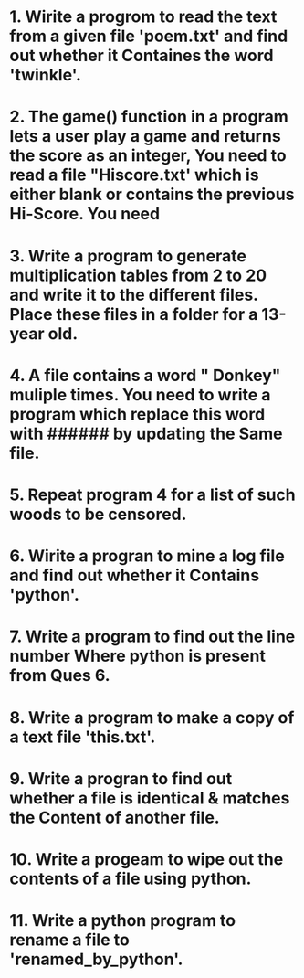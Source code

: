 # 1. Wirite a progrom to read the text from a given file 'poem.txt' and find out whether it Containes the word 'twinkle'.
# 2. The game() function in a program lets a user play a game and returns the score as an integer, You need to read a file "Hiscore.txt' which is either blank or contains the previous Hi-Score. You need
# 3. Write a program to generate multiplication tables from 2 to 20 and write it to the different files. Place these files in a folder for a 13-year old.
# 4. A file contains a word " Donkey" muliple times. You need to write a program which replace this word with ###### by updating the Same file.
# 5. Repeat program 4 for a list of such woods to be censored.
# 6. Wirite a progran to mine a log file and find out whether it Contains 'python'.
# 7. Write a program to find out the line number Where python is present from Ques 6.
# 8. Write a program to make a copy of a text file 'this.txt'.
# 9. Write a progran to find out whether a file is identical & matches the Content of another file.
# 10. Write a progeam to wipe out the contents of a file using python.
# 11. Write a python program to rename a file to 'renamed_by_python'.